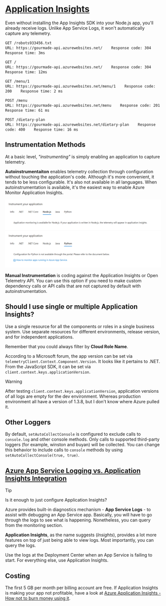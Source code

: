 # [Application Insights](https://learn.microsoft.com/en-us/azure/azure-monitor/app/nodejs)

Even without installing the App Insights SDK into your Node.js app, you'll already receive logs. Unlike App Service Logs, it won't automatically capture any telemetry.

```http
GET /robots933456.txt
URL: https://gourmade-api.azurewebsites.net/    Response code: 304    Response time: 3ms
```

```http
GET /
URL: https://gourmade-api.azurewebsites.net/    Response code: 304    Response time: 12ms
```

```http
GET /menu/1
URL: https://gourmade-api.azurewebsites.net/menu/1    Response code: 200    Response time: 2 ms
```

```http
POST /menu
URL: https://gourmade-api.azurewebsites.net/menu    Response code: 201    Response time: 61 ms
```

```http
POST /dietary-plan
URL: https://gourmade-api.azurewebsites.net/dietary-plan    Response code: 400    Response time: 16 ms
```

## Instrumentation Methods

At a basic level, _"instrumenting"_ is simply enabling an application to capture telemetry.

**Autoinstrumentaiton** enables telemetry collection through configuration without touching the application's code. Although it's more convenient, it tends to be less configurable. It's also not available in all languages. When autoinstrumentation is available, it's the easiest way to enable Azure Monitor Application Insights.

![Instrumenting a Node.js App](assets/02-app-insights/01-node-instrumentation.png)
![Instrumenting a Python App](assets/02-app-insights/02-python-instrumentation.png)

**Manual Instrumentation** is coding against the Application Insights or Open Telemetry API. You can use this option if you need to make custom dependency calls or API calls that are not captured by default with autoinstrumentation.

## Should I use single or multiple Application Insights?

Use a single resource for all the components or roles in a single business system. Use separate resources for different environments, release version, and for independent applications.

Remember that you could always filter by **Cloud Role Name**.

According to a Microsoft forum, the app version can be set via `telemetryClient.Context.Component.Version`. It looks like it pertains to .NET. From the JavaScript SDK, it can be set via `client.context.keys.applicationVersion`.

> [!WARNING]
> After testing `client.context.keys.applicationVersion`, application versions of all logs are empty for the dev environment. Whereas production environment all have a version of 1.3.8, but I don't know where Azure pulled it.

## Other Loggers

By default, `setAutoCollectConsole` is configured to exclude calls to `console.log` and other console methods. Only calls to supported third-party loggers (for example, winston and buyan) will be collected. You can change this behavior to include calls to `console` methods by using `setAutoCollectConsole(true, true)`.

## [Azure App Service Logging vs. Application Insights Integration](https://learn.microsoft.com/en-us/answers/questions/498547/azure-app-service-logging-vs-application-insights)

> [!TIP]
> Is it enough to just configure Application Insights?

Azure provides built-in diagnostics mechanism - **App Service Logs** - to assist with debugging an App Service app. Basically, you will have to go through the logs to see what is happening. Nonetheless, you can query from the monitoring section.

**Application Insights**, as the name suggests (_Insights_), provides a lot more features on top of just being able to view logs. Most importantly, you can query the logs.

Use the logs at the Deployment Center when an App Service is failing to start. For everything else, use Application Insights.

## Costing

The first 5 GB per month per billing account are free. If Application Insights is making your app not profitable, have a look at [Azure Application Insights - How not to burn money using it](https://medium.com/@beyerleinf/azure-application-insights-how-not-to-burn-money-using-it-5f1bbe5816b4).
